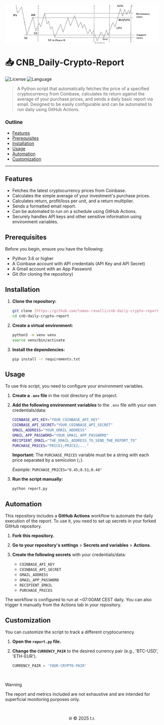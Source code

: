 ![My Cover](./assets/cb-cover.jpeg)

# 📥 CNB_Daily-Crypto-Report

<p align="left">
  <img src="https://img.shields.io/badge/License-MIT-lightgrey" alt="License">
  <img src="https://img.shields.io/badge/Language-Python-lightgrey" alt="Language">
</p>

> A Python script that automatically fetches the price of a specified cryptocurrency from Coinbase, calculates its return against the average of your purchase prices, and sends a daily basic report via email. Designed to be easily configurable and can be automated to run daily using GitHub Actions.

### Outline

- [Features](#features)
- [Prerequisites](#prerequisites)
- [Installation](#installation)
- [Usage](#usage)
- [Automation](#automation)
- [Customization](#customization)

---

## Features

- Fetches the latest cryptocurrency prices from Coinbase.
- Calculates the simple average of your investment's purchase prices.
- Calculates return, profit/loss per unit, and a return multiplier.
- Sends a formatted email report.
- Can be automated to run on a schedule using GitHub Actions.
- Securely handles API keys and other sensitive information using environment variables.

## Prerequisites

Before you begin, ensure you have the following:

- Python 3.6 or higher
- A Coinbase account with API credentials (API Key and API Secret)
- A Gmail account with an App Password
- Git (for cloning the repository)

## Installation

1. **Clone the repository:**

    ```bash
    git clone [https://github.com/tomas-ravalli/cnb-daily-crypto-report.git](https://github.com/tomas-ravalli/cnb-daily-crypto-report.git)
    cd cnb-daily-crypto-report
    ```

2. **Create a virtual environment:**

    ```bash
    python3 -m venv venv
    source venv/bin/activate
    ```

3. **Install the dependencies:**

    ```bash
    pip install -r requirements.txt
    ```

## Usage

To use this script, you need to configure your environment variables.

1. **Create a `.env` file** in the root directory of the project.

2. **Add the following environment variables** to the `.env` file with your own credentials/data:

    ```bash
    COINBASE_API_KEY="YOUR_COINBASE_API_KEY"
    COINBASE_API_SECRET="YOUR_COINBASE_API_SECRET"
    GMAIL_ADDRESS="YOUR_GMAIL_ADDRESS"
    GMAIL_APP_PASSWORD="YOUR_GMAIL_APP_PASSWORD"
    RECIPIENT_EMAIL="THE_EMAIL_ADDRESS_TO_SEND_THE_REPORT_TO"
    PURCHASE_PRICES="PRICE1;PRICE2;..."
    ```

    **Important:** The `PURCHASE_PRICES` variable must be a string with each price separated by a semicolon (`;`).

    *Example:*
    `PURCHASE_PRICES="0.45;0.51;0.48"`

3. **Run the script manually:**

    ```bash
    python report.py
    ```

## Automation

This repository includes a **GitHub Actions** workflow to automate the daily execution of the report. To use it, you need to set up secrets in your forked GitHub repository.

1. **Fork this repository.**

2. **Go to your repository's settings** > **Secrets and variables** > **Actions**.

3. **Create the following secrets** with your credentials/data:
    - `COINBASE_API_KEY`
    - `COINBASE_API_SECRET`
    - `GMAIL_ADDRESS`
    - `GMAIL_APP_PASSWORD`
    - `RECIPIENT_EMAIL`
    - `PURCHASE_PRICES`

The workflow is configured to run at ~07:00AM CEST daily. You can also trigger it manually from the Actions tab in your repository.

## Customization

You can customize the script to track a different cryptocurrency.

1. **Open the `report.py` file.**
2. **Change the `CURRENCY_PAIR`** to the desired currency pair (e.g., 'BTC-USD', 'ETH-EUR').

    ```python
    CURRENCY_PAIR = 'YOUR-CRYPTO-PAIR'
    ```

</br>

> [!WARNING]
> The report and metrics included are not exhaustive and are intended for superficial monitoring purposes only.

</br>

<p align="center">🌐 © 2025 t.r.</p>
